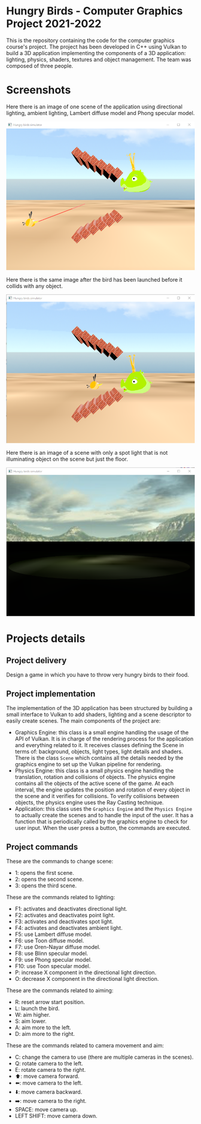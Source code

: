 # Hungry Birds - Computer Graphics Project 2021-2022
This is the repository containing the code for the computer graphics course's project. The project has been developed in C++ using Vulkan to build a 3D application implementing the components of a 3D application: lighting, physics, shaders, textures and object management. The team was composed of three people.

# Screenshots
Here there is an image of one scene of the application using directional lighting, ambient lighting, Lambert diffuse model and Phong specular model.

![image with directional light, ambient light, lambert diffusion and phong specular](https://github.com/marcopetri98/HungryBirds_Vulkan_CG/blob/master/images/Directional_Ambient_Lambert_Phong.png)

Here there is the same image after the bird has been launched before it collids with any object.

![image with directional light, ambient light, lambert diffuse model and phong specular model after the bird has been launched](https://github.com/marcopetri98/HungryBirds_Vulkan_CG/blob/master/images/Directional_Ambient_Lambert_Phong_Launch.png)

Here there is an image of a scene with only a spot light that is not illuminating object on the scene but just the floor.

![sport light image](https://github.com/marcopetri98/HungryBirds_Vulkan_CG/blob/master/images/Spot.png)

# Projects details

## Project delivery
Design a game in which you have to throw very hungry birds to their food.

## Project implementation
The implementation of the 3D application has been structured by building a small interface to Vulkan to add shaders, lighting and a scene descriptor to easily create scenes. The main components of the project are:
* Graphics Engine: this class is a small engine handling the usage of the API of Vulkan. It is in charge of the rendering process for the application and everything related to it. It receives classes defining the Scene in terms of: background, objects, light types, light details and shaders. There is the class ``Scene`` which contains all the details needed by the graphics engine to set up the Vulkan pipeline for rendering.
* Physics Engine: this class is a small physics engine handling the translation, rotation and collisions of objects. The physics engine contains all the objects of the active scene of the game. At each interval, the engine updates the position and rotation of every object in the scene and it verifies for collisions. To verify collisions between objects, the physics engine uses the Ray Casting technique.
* Application: this class uses the ``Graphics Engine`` and the ``Physics Engine`` to actually create the scenes and to handle the input of the user. It has a function that is periodically called by the graphics engine to check for user input. When the user press a button, the commands are executed.

## Project commands
These are the commands to change scene:

* 1: opens the first scene.
* 2: opens the second scene.
* 3: opens the third scene.

These are the commands related to lighting:

* F1: activates and deactivates directional light.
* F2: activates and deactivates point light.
* F3: activates and deactivates spot light.
* F4: activates and deactivates ambient light.
* F5: use Lambert diffuse model.
* F6: use Toon diffuse model.
* F7: use Oren-Nayar diffuse model.
* F8: use Blinn specular model.
* F9: use Phong specular model.
* F10: use Toon specular model.
* P: increase X component in the directional light direction.
* O: decrease X component in the directional light direction.

These are the commands related to aiming:

* R: reset arrow start position.
* L: launch the bird.
* W: aim higher.
* S: aim lower.
* A: aim more to the left.
* D: aim more to the right.

These are the commands related to camera movement and aim:
* C: change the camera to use (there are multiple cameras in the scenes).
* Q: rotate camera to the left.
* E: rotate camera to the right.
* :arrow_up:: move camera forward.
* :arrow_left:: move camera to the left.
* :arrow_down:: move camera backward.
* :arrow_right:: move camera to the right.
* SPACE: move camera up.
* LEFT SHIFT: move camera down.

